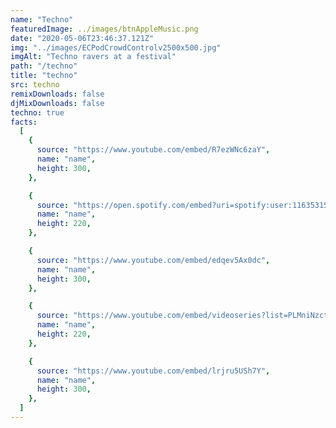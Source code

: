 ```yaml
---
name: "Techno"
featuredImage: ../images/btnAppleMusic.png
date: "2020-05-06T23:46:37.121Z"
img: "../images/ECPodCrowdControlv2500x500.jpg"
imgAlt: "Techno ravers at a festival"
path: "/techno"
title: "techno"
src: techno
remixDownloads: false
djMixDownloads: false
techno: true
facts:
  [
    {
      source: "https://www.youtube.com/embed/R7ezWNc6zaY",
      name: "name",
      height: 300,
    },

    {
      source: "https://open.spotify.com/embed?uri=spotify:user:1163531592:playlist:6iqxF99IunM1sOPdqvQ3Q7",
      name: "name",
      height: 220,
    },

    {
      source: "https://www.youtube.com/embed/edqev5Ax0dc",
      name: "name",
      height: 300,
    },

    {
      source: "https://www.youtube.com/embed/videoseries?list=PLMniNzct9KeZsJpQoF_pdXwB0NQsF94Sd",
      name: "name",
      height: 220,
    },

    {
      source: "https://www.youtube.com/embed/lrjru5USh7Y",
      name: "name",
      height: 300,
    },
  ]
---
```

